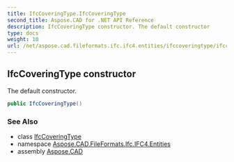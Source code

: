 ```yaml
---
title: IfcCoveringType.IfcCoveringType
second_title: Aspose.CAD for .NET API Reference
description: IfcCoveringType constructor. The default constructor
type: docs
weight: 10
url: /net/aspose.cad.fileformats.ifc.ifc4.entities/ifccoveringtype/ifccoveringtype/
---
```

## IfcCoveringType constructor

The default constructor.

```csharp
public IfcCoveringType()
```

### See Also

* class [IfcCoveringType](../)
* namespace [Aspose.CAD.FileFormats.Ifc.IFC4.Entities](../../ifccoveringtype/)
* assembly [Aspose.CAD](../../../)



